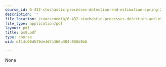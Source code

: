 ```yaml
---
course_id: 6-432-stochastic-processes-detection-and-estimation-spring-2004
description: ''
file_location: /coursemedia/6-432-stochastic-processes-detection-and-estimation-spring-2004/ef14c00d549de4d7a366b384c938d0b6_ps8.pdf
file_type: application/pdf
layout: pdf
title: ps8.pdf
type: course
uid: ef14c00d549de4d7a366b384c938d0b6

---
```

None